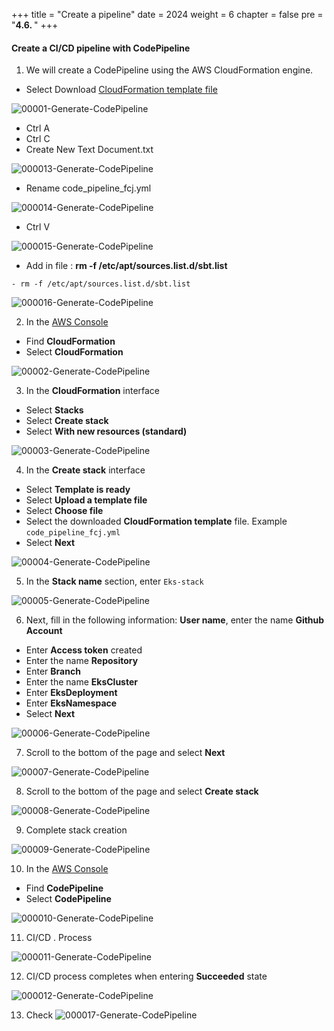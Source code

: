 +++
title = "Create a pipeline"
date = 2024
weight = 6
chapter = false
pre = "<b>4.6. </b>"
+++

#### Create a CI/CD pipeline with CodePipeline

1. We will create a CodePipeline using the AWS CloudFormation engine.
- Select Download [CloudFormation template file](https://raw.githubusercontent.com/First-Cloud-Journey/000062-EKSCICD/main/code_pipeline_fcj.yml)

![00001-Generate-CodePipeline](/images/4-Generate-Code-Pipeline/6-Generate-CodePipeline/00001-Generate-CodePipeline.png?width=90pc)

- Ctrl A
- Ctrl C
- Create New Text Document.txt

![000013-Generate-CodePipeline](/images/4-Generate-Code-Pipeline/6-Generate-CodePipeline/000013-Generate-CodePipeline.png?width=90pc)

- Rename code_pipeline_fcj.yml

![000014-Generate-CodePipeline](/images/4-Generate-Code-Pipeline/6-Generate-CodePipeline/000014-Generate-CodePipeline.png?width=90pc)
- Ctrl V

![000015-Generate-CodePipeline](/images/4-Generate-Code-Pipeline/6-Generate-CodePipeline/000015-Generate-CodePipeline.png?width=90pc)
- Add in file : **rm -f /etc/apt/sources.list.d/sbt.list**
```
- rm -f /etc/apt/sources.list.d/sbt.list
```

![000016-Generate-CodePipeline](/images/4-Generate-Code-Pipeline/6-Generate-CodePipeline/000016-Generate-CodePipeline.png?width=90pc)


  
2. In the [AWS Console](https://aws.amazon.com/console/)
- Find **CloudFormation**
- Select **CloudFormation**

![00002-Generate-CodePipeline](/images/4-Generate-Code-Pipeline/6-Generate-CodePipeline/00002-Generate-CodePipeline.png?width=90pc)


3. In the **CloudFormation** interface
- Select **Stacks**
- Select **Create stack**
- Select **With new resources (standard)**

![00003-Generate-CodePipeline](/images/4-Generate-Code-Pipeline/6-Generate-CodePipeline/00003-Generate-CodePipeline.png?width=90pc)

4. In the **Create stack** interface
- Select **Template is ready**
- Select **Upload a template file**
- Select **Choose file**
- Select the downloaded **CloudFormation template** file. Example `code_pipeline_fcj.yml`
- Select **Next**

![00004-Generate-CodePipeline](/images/4-Generate-Code-Pipeline/6-Generate-CodePipeline/00004-Generate-CodePipeline.png?width=90pc)

5. In the **Stack name** section, enter `Eks-stack`

![00005-Generate-CodePipeline](/images/4-Generate-Code-Pipeline/6-Generate-CodePipeline/00005-Generate-CodePipeline.png?width=90pc)


6. Next, fill in the following information:
**User name**, enter the name **Github Account**
- Enter **Access token** created
- Enter the name **Repository**
- Enter **Branch**
- Enter the name **EksCluster**
- Enter **EksDeployment**
- Enter **EksNamespace**
- Select **Next**

![00006-Generate-CodePipeline](/images/4-Generate-Code-Pipeline/6-Generate-CodePipeline/00006-Generate-CodePipeline.png?width=90pc)


7. Scroll to the bottom of the page and select **Next**

![00007-Generate-CodePipeline](/images/4-Generate-Code-Pipeline/6-Generate-CodePipeline/00007-Generate-CodePipeline.png?width=90pc)

8. Scroll to the bottom of the page and select **Create stack**

![00008-Generate-CodePipeline](/images/4-Generate-Code-Pipeline/6-Generate-CodePipeline/00008-Generate-CodePipeline.png?width=90pc)

9.  Complete stack creation

![00009-Generate-CodePipeline](/images/4-Generate-Code-Pipeline/6-Generate-CodePipeline/00009-Generate-CodePipeline.png?width=90pc)

10. In the [AWS Console](https://aws.amazon.com/console/)
- Find **CodePipeline**
- Select **CodePipeline**

![000010-Generate-CodePipeline](/images/4-Generate-Code-Pipeline/6-Generate-CodePipeline/000010-Generate-CodePipeline.png?width=90pc)

11. CI/CD . Process

![000011-Generate-CodePipeline](/images/4-Generate-Code-Pipeline/6-Generate-CodePipeline/000011-Generate-CodePipeline.png?width=90pc)

12. CI/CD process completes when entering **Succeeded** state

![000012-Generate-CodePipeline](/images/4-Generate-Code-Pipeline/6-Generate-CodePipeline/000012-Generate-CodePipeline.png?width=90pc)


13. Check
![000017-Generate-CodePipeline](/images/4-Generate-Code-Pipeline/6-Generate-CodePipeline/000017-Generate-CodePipeline.png?width=90pc)
